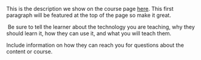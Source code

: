 This is the description we show on the course page [here](https://lab.github.com/andrewwilliamsmith/heterogeneous-studies:-the-road-to-prosperity). This first paragraph will be featured at the top of the page so make it great.
​

​
Be sure to tell the learner about the technology you are teaching, why they should learn it, how they can use it, and what you will teach them.
​


Include information on how they can reach you for questions about the content or course. 